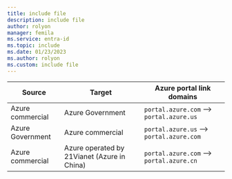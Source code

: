 ```yaml
---
title: include file
description: include file
author: rolyon
manager: femila
ms.service: entra-id
ms.topic: include
ms.date: 01/23/2023
ms.author: rolyon
ms.custom: include file
---
```


| Source | Target | Azure portal link domains |
| --- | --- | --- |
| Azure commercial | Azure Government | `portal.azure.com` --> `portal.azure.us` |
| Azure Government | Azure commercial | `portal.azure.us` --> `portal.azure.com` |
| Azure commercial | Azure operated by 21Vianet (Azure in China) | `portal.azure.com` --> `portal.azure.cn` |
